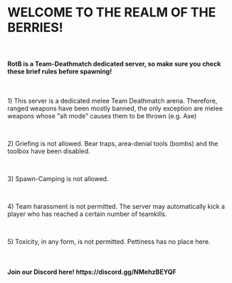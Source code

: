 <!doctype html>
<html lang=en>
<head>
<meta charset=utf-8>
</head>
<body>
<h1>WELCOME TO THE REALM OF THE BERRIES!</h1>
  <br>
<h4>RotB is a Team-Deathmatch dedicated server, so make sure you check these brief rules before spawning!</h4>
  <br>
<p>
1) This server is a dedicated melee Team Deathmatch arena. Therefore, ranged weapons have been mostly banned, the only exception are melee weapons whose "alt mode" causes them to be thrown (e.g. Axe)</p>
  <br>
<p>2) Griefing is not allowed. Bear traps, area-denial tools (bombs) and the toolbox have been disabled.</p>
  <br>
<p>3) Spawn-Camping is not allowed.</p> 
  <br>
<p>4) Team harassment is not permitted. The server may automatically kick a player who has reached a certain number of teamkills.</p>
  <br>
<p>5) Toxicity, in any form, is not permitted. Pettiness has no place here.</p>
<br>
<h4>Join our Discord here! https://discord.gg/NMehzBEYQF</h4>
</body>
</html>
